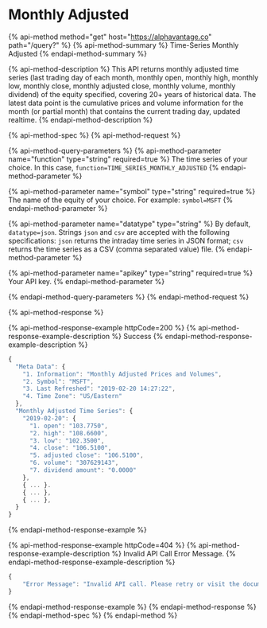 # Monthly Adjusted

{% api-method method="get" host="https://alphavantage.co" path="/query?" %}
{% api-method-summary %}
Time-Series Monthly Adjusted
{% endapi-method-summary %}

{% api-method-description %}
This API returns monthly adjusted time series (last trading day of each month, monthly open, monthly high, monthly low, monthly close, monthly adjusted close, monthly volume, monthly dividend) of the equity specified, covering 20+ years of historical data. 
The latest data point is the cumulative prices and volume information for the month (or partial month) that contains the current trading day, updated realtime. 
{% endapi-method-description %}

{% api-method-spec %}
{% api-method-request %}

{% api-method-query-parameters %}
{% api-method-parameter name="function" type="string" required=true %}
The time series of your choice. In this case, `function=TIME_SERIES_MONTHLY_ADJUSTED`
{% endapi-method-parameter %}

{% api-method-parameter name="symbol" type="string" required=true %}
The name of the equity of your choice. For example: `symbol=MSFT`
{% endapi-method-parameter %}

{% api-method-parameter name="datatype" type="string" %}
By default, `datatype=json`. Strings `json` and `csv` are accepted with the following specifications: `json` returns the intraday time series in JSON format; `csv` returns the time series as a CSV (comma separated value) file. 
{% endapi-method-parameter %}

{% api-method-parameter name="apikey" type="string" required=true %}
Your API key.
{% endapi-method-parameter %}

{% endapi-method-query-parameters %}
{% endapi-method-request %}


{% api-method-response %}

{% api-method-response-example httpCode=200 %}
{% api-method-response-example-description %}
Success
{% endapi-method-response-example-description %}

```javascript
{
  "Meta Data": {
    "1. Information": "Monthly Adjusted Prices and Volumes",
    "2. Symbol": "MSFT",
    "3. Last Refreshed": "2019-02-20 14:27:22",
    "4. Time Zone": "US/Eastern"
  },
  "Monthly Adjusted Time Series": {
    "2019-02-20": {
      "1. open": "103.7750",
      "2. high": "108.6600",
      "3. low": "102.3500",
      "4. close": "106.5100",
      "5. adjusted close": "106.5100",
      "6. volume": "307629143",
      "7. dividend amount": "0.0000"
    },
    { ... }.
    { ... },
    { ... },
  }
}
```
{% endapi-method-response-example %}

{% api-method-response-example httpCode=404 %}
{% api-method-response-example-description %}
Invalid API Call Error Message.
{% endapi-method-response-example-description %}

```javascript
{
    "Error Message": "Invalid API call. Please retry or visit the documentation (https://www.alphavantage.co/documentation/) for TIME_SERIES_INTRADAY."
}
```
{% endapi-method-response-example %}
{% endapi-method-response %}
{% endapi-method-spec %}
{% endapi-method %}



